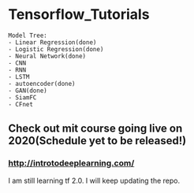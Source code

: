 # Tensorflow_Tutorials
```
Model Tree:
- Linear Regression(done)
- Logistic Regression(done)
- Neural Network(done)
- CNN
- RNN
- LSTM
- autoencoder(done)
- GAN(done)
- SiamFC
- CFnet
```
## Check out mit course going live on 2020(Schedule yet to be released!)
### http://introtodeeplearning.com/

I am still learning tf 2.0. I will keep updating the repo.
